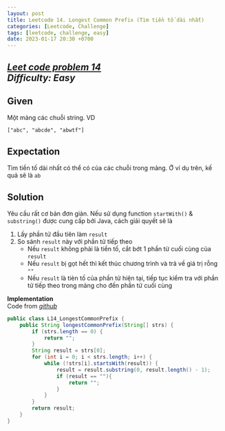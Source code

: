 ```yaml
---
layout: post
title: Leetcode 14. Longest Common Prefix (Tìm tiền tố dài nhất)
categories: [Leetcode, Challenge]
tags: [leetcode, challenge, easy]
date: 2023-01-17 20:30 +0700
---
```

[_Leet code problem 14_](https://leetcode.com/problems/longest-common-prefix/)\
_Difficulty: Easy_
---
## Given
Một mảng các chuỗi string. VD
```
["abc", "abcde", "abwtf"]
```

## Expectation
Tìm tiền tố dài nhất có thể có của các chuỗi trong mảng. Ở ví dụ trên, kế quả sẽ là `ab`

## Solution

Yêu cầu rất cơ bản đơn giản. Nếu sử dụng function `startWith()` & `substring()` được cung cấp bởi Java, cách giải quyết sẽ là

1. Lấy phần tử đầu tiên làm `result`
2. So sánh `result` này với phần tử tiếp theo
   * Nếu `result` không phải là tiền tố, cắt bớt 1 phần từ cuối cùng của `result`
   * Nếu `result` bị gọt hết thì kết thúc chương trình và trả về giá trị rỗng `""`
   * Nếu `result` là tièn tố của phần tử hiện tại, tiếp tục kiểm tra với phần tử tiếp theo trong mảng cho đến phần tử cuối cùng

**Implementation**\
Code from [_github_](https://github.com/nguyentaijs/Leetcode/blob/main/src/L14_LongestCommonPrefix.java)
```java
public class L14_LongestCommonPrefix {
    public String longestCommonPrefix(String[] strs) {
        if (strs.length == 0) {
            return "";
        }
        String result = strs[0];
        for (int i = 0; i < strs.length; i++) {
            while (!strs[i].startsWith(result)) {
                result = result.substring(0, result.length() - 1);
                if (result == ""){
                    return "";
                }
            }
        }
        return result;
    }
}
```




